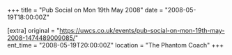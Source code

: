 +++
title = "Pub Social on Mon 19th May 2008"
date = "2008-05-19T18:00:00Z"

[extra]
original = "https://uwcs.co.uk/events/pub-social-on-mon-19th-may-2008-1474489009085/"    
ent_time = "2008-05-19T20:00:00Z"
location = "The Phantom Coach"
+++



